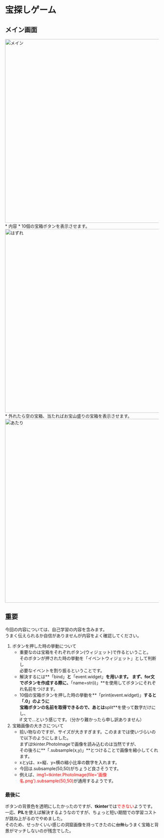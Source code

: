 # 宝探しゲーム  

## メイン画面  
<img width="600" alt="メイン" src="https://user-images.githubusercontent.com/73979907/107905509-231ddc80-6f92-11eb-8386-74288aaa7230.png">  
<br>
* 内容  
 * 10個の宝箱ボタンを表示させます。  
 <br>
<img width="600" alt="はずれ" src="https://user-images.githubusercontent.com/73979907/107905483-11d4d000-6f92-11eb-8602-41c0f7758482.png">  
<br>
 * 外れたら空の宝箱、当たればお宝山盛りの宝箱を表示させます。  
 <br>
<img width="600" alt="あたり" src="https://user-images.githubusercontent.com/73979907/107905503-1dc09200-6f92-11eb-8407-2e439acf47aa.png">  
<br>

## 重要  
今回の内容については、自己学習の内容を含みます。  
うまく伝えられるか自信がありませんが内容をよく確認してください。  

1. ボタンを押した時の挙動について
	* 重要なのは宝箱をそれぞれボタン(ウィジェット)で作るということ。  
		そのボタンが押された時の挙動を「イベントウィジェット」として判断し  
		必要なイベントを割り振るということです。  
	* 解決するには**「bind」**と**「event.widget」**を用います。
		まず、for文でボタンを作成する際に、**「name=str(i)」**を使用してボタンにそれぞれ名前をつけます。  
	* 10個の宝箱ボタンを押した時の挙動を**「print(event.widget)」**すると「.0」のように  
		宝箱ボタンの名前を取得できるので、あとは**split**を使って数字だけにし、  
		if 文で...という感じです。（分かり難かったら申し訳ありません）  
2. 宝箱画像の大きさについて  
	* 拾い物なのですが、サイズが大きすぎます。このままでは使いづらいので以下のようにしました。  
	  まずはtkinter.PhotoImageで画像を読み込むのは当然ですが、  
		その後ろに**「.subsample(x,y)」**とつけることで画像を縮小してくれます。  
	* xとyは、x=縦、y=横の縮小比率の数字を入れます。  
	* 今回は.subsample(50,50)がちょうど良さそうです。  
	* 例えば、<font color="Red">img1=tkinter.PhotoImage(file='画像名.png').subsample(50,50)</font>が通用するようです。  

### 最後に  
ボタンの背景色を透明にしたかったのですが、**tkinter**では<font color="Red">できない</font>ようです。  
一応、**PIL**を使えば解決するようなのですが、ちょっと短い期間での学習コストが跳ね上がるのでやめました。  
そのため、せっかくいい感じの洞窟画像を持ってきたのに~~台無し~~うまく宝箱と背景がマッチしないのが残念でした。
